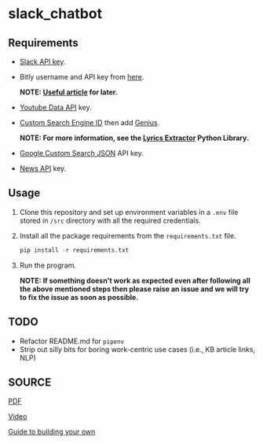 # slack_chatbot

## Requirements
* [Slack API key](https://api.slack.com/apps?new_app=1).
* Bitly username and API key from [here](https://bitly.com/a/sign_in?rd=/a/oauth_apps).

  **NOTE: [Useful article](https://www.geeksforgeeks.org/python-how-to-shorten-long-urls-using-bitly-api/) for later.**
* [Youtube Data API](https://console.developers.google.com/apis/credentials?project=_) key.
* [Custom Search Engine ID](https://cse.google.com/cse/create/new) then add [Genius](https://genius.com).

  **NOTE: For more information, see the [Lyrics Extractor](https://github.com/Techcatchers/PyLyrics-Extractor) Python Library.**
* [Google Custom Search JSON](https://developers.google.com/custom-search/v1/overview) API key.
* [News API](https://newsapi.org/) key.

## Usage
1. Clone this repository and set up environment variables in a `.env` file stored in `/src` directory with all the required credentials.
2. Install all the package requirements from the `requirements.txt` file.
    ```python
    pip install -r requirements.txt
    ```
3. Run the program.

   **NOTE: If something doesn't work as expected even after following all the above mentioned steps then please raise an issue and we will try to fix the issue as soon as possible.**

## TODO
* Refactor README.md for `pipenv`
* Strip out silly bits for boring work-centric use cases (i.e., KB article links, NLP)

## SOURCE
[PDF](https://drive.google.com/file/d/1b3v5K1x4ILq1xHJIY-bEu4ZQHXeVC7PP/view?usp=sharing) 

[Video](https://youtu.be/McJr1AOhyj8) 

[Guide to building your own](https://hackernoon.com/a-guide-to-building-a-multi-featured-slackbot-with-python-73ea5394acc) 
